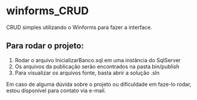# winforms_CRUD
CRUD simples utilizando o Winforms para fazer a interface.

## Para rodar o projeto:
1. Rodar o arquivo InicializarBanco.sql em uma instância do SqlServer
2. Os arquivos da publicação serão encontrados na pasta bin/publish
3. Para visualizar os arquivos fonte, basta abrir a solução .sln

Em caso de alguma dúvida sobre o projeto ou dificuldade em faze-lo rodar, estou disponível para contato via e-mail.



